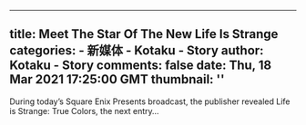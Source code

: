 
---
title: Meet The Star Of The New Life Is Strange
categories: 
    - 新媒体
    - Kotaku - Story
author: Kotaku - Story
comments: false
date: Thu, 18 Mar 2021 17:25:00 GMT
thumbnail: ''
---

<div>   
During today’s Square Enix Presents broadcast, the publisher revealed Life is Strange: True Colors, the next entry…  
</div>
            